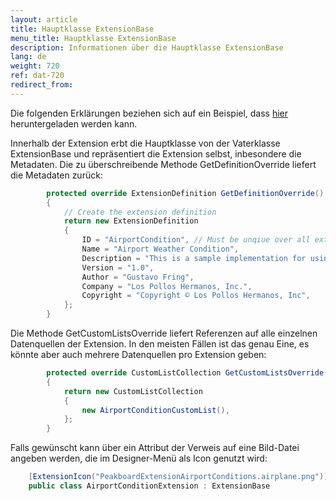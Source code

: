 ```yaml
---
layout: article
title: Hauptklasse ExtensionBase
menu_title: Hauptklasse ExtensionBase
description: Informationen über die Hauptklasse ExtensionBase
lang: de
weight: 720
ref: dat-720
redirect_from:
---
```


Die folgenden Erklärungen beziehen sich auf ein Beispiel, dass [hier](https://github.com/Peakboard/PeakboardExtensions/tree/master/Samples/AirportConditions) heruntergeladen werden kann.

Innerhalb der Extension erbt die Hauptklasse von der Vaterklasse ExtensionBase und repräsentiert die Extension selbst, inbesondere die Metadaten.
Die zu überschreibende Methode GetDefinitionOverride liefert die Metadaten zurück:

```cs
        protected override ExtensionDefinition GetDefinitionOverride()
        {
            // Create the extension definition
            return new ExtensionDefinition
            {
                ID = "AirportCondition", // Must be unqiue over all extensions, so may use a namespace notation
                Name = "Airport Weather Condition",
                Description = "This is a sample implementation for using UI in a Peakboard Extension",
                Version = "1.0",
                Author = "Gustavo Fring",
                Company = "Los Pollos Hermanos, Inc.",
                Copyright = "Copyright © Los Pollos Hermanos, Inc",
            };
        }
```

Die Methode GetCustomListsOverride liefert Referenzen auf alle einzelnen Datenquellen der Extension. In den meisten Fällen ist das genau Eine, es könnte aber auch mehrere Datenquellen pro Extension geben:
```cs
        protected override CustomListCollection GetCustomListsOverride()
        {
            return new CustomListCollection
            {
                new AirportConditionCustomList(),
            };
        }
```

Falls gewünscht kann über ein Attribut der Verweis auf eine Bild-Datei angeben werden, die im Designer-Menü als Icon genutzt wird:
```cs
    [ExtensionIcon("PeakboardExtensionAirportConditions.airplane.png")]
    public class AirportConditionExtension : ExtensionBase
```



